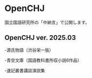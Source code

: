 # OpenCHJ

国立国語研究所の「中納言」で公開します。

## OpenCHJ ver. 2025.03  

-源氏物語（渋谷栄一版）

-青空文庫（国語教科書所収小説6作品）

-速記叢書講談演説集


